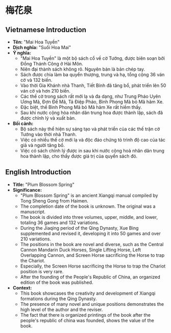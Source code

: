 # 梅花泉

## Vietnamese Introduction

* **Tên:** "Mai Hoa Tuyền"
* **Dịch nghĩa:** "Suối Hoa Mai"
* **Ý nghĩa:**
    * "Mai Hoa Tuyền" là một bộ sách cổ về cờ Tướng, được biên soạn bởi Đồng Thánh Công ở Hải Môn.
    * Niên đại thành sách không rõ. Nguyên bản là bản chép tay.
    * Sách được chia làm ba quyển thượng, trung và hạ, tổng cộng 36 ván cờ và 132 biến.
    * Vào thời Gia Khánh nhà Thanh, Tiết Bính đã tăng bổ, phát triển lên 50 ván cờ và hơn 210 biến.
    * Các thế cờ trong sách rất mới lạ và đa dạng, như Trung Pháo Uyên Ương Mã, Đơn Đề Mã, Tả Điệp Pháo, Bình Phong Mã bỏ Mã hãm Xe.
    * Đặc biệt, thế Bình Phong Mã bỏ Mã hãm Xe rất hiếm thấy.
    * Sau khi nước cộng hòa nhân dân trung hoa được thành lập, sách đã được chỉnh lý và xuất bản.
* **Bối cảnh:**
    * Bộ sách này thể hiện sự sáng tạo và phát triển của các thế trận cờ Tướng vào thời nhà Thanh.
    * Việc có nhiều thế cờ mới lạ và độc đáo chứng tỏ trình độ cao của tác giả và người tăng bổ.
    * Việc có sách chỉnh lý được in sau khi nước cộng hoà nhân dân trung hoa thành lập, cho thấy được giá trị của quyển sách đó.

## English Introduction

* **Title:** "Plum Blossom Spring"
* **Significance:**
    * "Plum Blossom Spring" is an ancient Xiangqi manual compiled by Tong Sheng Gong from Haimen.
    * The completion date of the book is unknown. The original was a manuscript.
    * The book is divided into three volumes, upper, middle, and lower, totaling 36 games and 132 variations.
    * During the Jiaqing period of the Qing Dynasty, Xue Bing supplemented and revised it, developing it into 50 games and over 210 variations.
    * The positions in the book are novel and diverse, such as the Central Cannon Mandarin Duck Horses, Single Lifting Horse, Left Overlapping Cannon, and Screen Horse sacrificing the Horse to trap the Chariot.
    * Especially, the Screen Horse sacrificing the Horse to trap the Chariot position is very rare.
    * After the founding of the People's Republic of China, an organized edition of the book was published.
* **Context:**
    * This book showcases the creativity and development of Xiangqi formations during the Qing Dynasty.
    * The presence of many novel and unique positions demonstrates the high level of the author and the reviser.
    * The fact that there is organized printings of the book after the people's republic of china was founded, shows the value of the book.